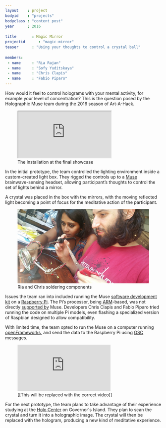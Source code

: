 ```yaml
---
layout    : project
bodyid    : "projects"
bodyclass : "content post"
year      : 2016

title       : Magic Mirror
projectid      : "magic-mirror"
teaser		: "Using your thoughts to control a crystal ball"

members:
 - name     : "Ria Rajan"
 - name     : "Sofy Yuditskaya"
 - name     : "Chris Clapis"
 - name     : "Fabio Piparo"
---
```


How would it feel to control holograms with your mental activity, for example your level of concentration? This is the question posed by the Holographic Muse team during the 2016 season of Art-A-Hack.

<figure class="video ratio-54 with-caption">
	<iframe src="https://player.vimeo.com/video/175638114"></iframe>
	<figcaption>The installation at the final showcase</figcaption>
</figure>

In the initial prototype, the team controlled the lighting environment inside a custom-created light box. They rigged the controls up to a [Muse](http://www.choosemuse.com/) brainwave-sensing headset, allowing participant’s thoughts to control the set of lights behind a mirror.

A crystal was placed in the box with the mirrors, with the moving reflected light becoming a point of focus for the meditative action of the participant.

<figure>
	<img src="/images/projects/2016/magic-mirror/ria-chris.jpg" alt="Ria and Chris soldering components" />
	<figcaption>Ria and Chris soldering components</figcaption>
</figure>

Issues the team ran into included running the Muse [software development kit](http://www.choosemuse.com/developer-kit/) on a [Raspberry Pi](https://www.raspberrypi.org/). The Pi’s processor, being [ARM](https://en.wikipedia.org/wiki/ARM_architecture)-based, was not directly [supported by](http://forum.choosemuse.com/t/interfacing-muse-with-rasperry-pi-or-arduino/202) Muse. Developers Chris Clapis and Fabio Piparo tried running the code on multiple Pi models, even flashing a specialized version of Raspbian designed to allow compatibility.

With limited time, the team opted to run the Muse on a computer running [openFrameworks](http://openframeworks.cc/), and send the data to the Raspberry Pi using [OSC](http://opensoundcontrol.org/introduction-osc) messages.

<figure class="video ratio-54 with-caption">
	<iframe src="https://www.youtube.com/embed/kPY_Z_8Vg9s" frameborder="0" allowfullscreen></iframe>
	<figcaption>[[This will be replaced with the correct video]]</figcaption>
</figure>

For the next prototype, the team plans to take advantage of their experience studying at the [Holo Center](http://holocenter.org/) on Governor's Island. They plan to scan the crystal and turn it into a holographic image. The crystal will then be replaced with the hologram, producing a new kind of meditative experience.